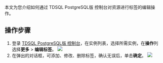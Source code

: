 本文为您介绍如何通过 TDSQL PostgreSQL版 控制台对资源进行标签的编辑操作。

## 操作步骤
1. 登录 [TDSQL PostgreSQL版 控制台](https://console.cloud.tencent.com/tbase)，在实例列表，选择所需实例，在**操作**列选择**更多** > **编辑标签**。
![](https://main.qcloudimg.com/raw/3c42a70663ecc1a6147a8a1dfa67a2c9.png)
2. 在弹出的对话框，可添加、修改、删除标签，确认无误后，单击**确定**。
![](https://main.qcloudimg.com/raw/a4c001af57eb0060d6be2b9ca0f90530.png)

